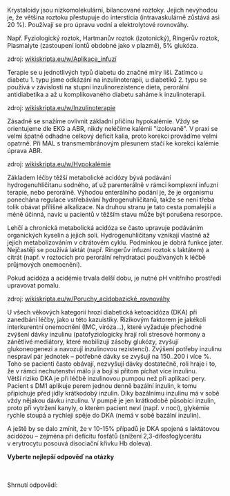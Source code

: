 
<div class="w3-row">
<div class="w3-half">


<bdl-tabs idlist="krystaloidy,inzulin,kalemie,ABR,ketoacidoza,ketoacidoza2" 
  titlelist="Léčba krystaloidy,Léčba hyperglykémie,Léčba hypokalémie,Léčba poruchy ABR,Ketoacidóza,DKA 2"></bdl-tabs>
<div class="w3-sand w3-large w3-padding w3-margin">  

<div id="krystaloidy">
Krystaloidy jsou nízkomolekulární, bilancované roztoky. Jejich nevýhodou je, že většina roztoku přestupuje do intersticia (intravaskulárně zůstává asi 20 %). Používají se pro úpravu vodní a elektrolytové rovnováhy. 

Např. Fyziologický roztok, Hartmanův roztok (izotonický), Ringerův roztok, Plasmalyte (zastoupení iontů obdobné jako v plazmě), 5% glukóza. 

zdroj: <a href="https://www.wikiskripta.eu/w/Aplikace_infuz%C3%AD#Krystaloidy" target="_blank">wikiskripta.eu/w/Aplikace_infuzí</a>


</div>
<div id="inzulin">
Terapie se u jednotlivých typů diabetu do značné míry liší. Zatímco u diabetu 1. typu jsme odkázáni na inzulinoterapii, u diabetiků 2. typu se používá v závislosti na stupni inzulinorezistence dieta, perorální antidiabetika a až u komplikovaného diabetu saháme k inzulinoterapii.

zdroj: <a href="https://www.wikiskripta.eu/w/Inzulinoterapie" target="_blank">wikiskripta.eu/w/Inzulinoterapie</a>

</div>
<!--div id="glykemie">
Pokles glykémie musí být postupný – 2,5-4,5 mmol/L za hodinu maximálně!!! Jde o to aby se předešlo rozvoji mozkového edému. Nutná je i pravidelná monitorace iontů – ze začátku i několikrát denně, aby se preventoval shift do hypokalémie. Infuze inzulinu musí být následně při dostatečném poklesu glykémie a kália doplněny i infuze iontů – viz. níže. Cílová glykémie (tj. normální hodnoty) by měla být dosažena postupně během 24 – 48 hodin.
</div-->
<div id="kalemie">
Zásadně se snažíme ovlivnit základní příčinu hypokalémie. Vždy se orientujeme dle EKG a ABR, nikdy neléčíme kalémii "izolovaně". V praxi se velmi špatně odhadne celkový deficit kalia, proto korekci provádíme velmi opatrně. Při MAL s transmembránovým přesunem stačí ke korekci kalémie úprava ABR. 

zdroj: <a href="https://www.wikiskripta.eu/w/Hypokal%C3%A9mie" target="_blank">wikiskripta.eu/w/Hypokalémie</a>

<!--
Při nízké kalémii se zahajuje podávání inzulinu až po doplnění hladiny kalia k hodnotám, která se blíží dolní hranici referenčních hodnot (tj. ~ 3,8 mmol/L)

ATB – nejprve empiricky, poté dle citlivosti.

Náhrada iontů: zejména K+ - administrovat opatrně, protože inzulin navodí přesun (shift) K+ do buněk – dle EKG má vstupně změny, které souvisí s vysokou hladinou K+ extracelulárně! Vyčkat normalizace hladin a normalizace EKG – na něm vysoké hrotnaté T (Eiffel tower tvar), i když není přítomna bradykardie…. Může být dáno i lehkou teplotou a hypotenzí! Následně substituovat a zabránit hypokalémii, která má také kardiovaskulární rizika!-->
</div>
<div id="ABR">
Základem léčby těžší metabolické acidózy bývá podávání hydrogenuhličitanu sodného, ať už parenterálně v rámci komplexní infuzní terapie, nebo perorálně. Výhodou enterálního podání je, že je organismu ponechána regulace vstřebávání hydrogenuhličitanů, takže se není třeba tolik obávat přílišné alkalizace. Na druhou stranu je tato cesta pomalejší a méně účinná, navíc u pacientů v těžším stavu může být porušena resorpce.

Lehčí a chronická metabolická acidóza se často upravuje podáváním organických kyselin a jejich solí. Hydrogenuhličitany vznikají vlastně až jejich metabolizováním v citrátovém cyklu. Podmínkou je dobrá funkce jater. Nejčastěji se používá laktát (např. Ringerův infuzní roztok s laktátem) a citrát (např. v roztocích pro perorální rehydrataci používaných k léčbě průjmových onemocnění).

Pokud acidóza a acidémie trvala delší dobu, je nutné pH vnitřního prostředí upravovat pomalu. 

zdroj: <a href="https://www.wikiskripta.eu/w/Poruchy_acidobazick%C3%A9_rovnov%C3%A1hy" target="_blank">wikiskripta.eu/w/Poruchy_acidobazické_rovnováhy</a>
<!--Management ABR poruchy: podávání inzulinu s i.v. tekutinami a náhradou elektrolytů a udržováním jejich normálních hodnot povede k postupnému snížení prodkce ketolátek a stabilizaci glykémie a utilizaci glukózy, což navodí i postupnou korekci metabolické acidózy. ASTRUP by se měl provádět alespoň á 6 hodin do normalizace – ideálně arteriální.

Přechod na s.c. inzulin – poučit pacientku, musí režim dodržovat, aby se zabránilo opětovné komplikaci DKA, nutnost sledovat pacientku u diabetologa. Nutno glykémie pravidelně měřit nalačno před jídlem a vysledovat ideální dávky inzulinu, které povedou u pacientky s normalizaci hodnot glykémií. Zvážení kontinuální monitorace pomocí čipu – glukózového senzoru (dnes má na něj nárok každý pacient s DM 1. typu). Pacientka poté může být propuštěna do péče ošetřujícího diabetologa.

Ještě pár poznámek ke kazuistice, které lze studentům pro zajímavost zmínit:

Dříve byla DKA denním chlebem intenzivistů, u DM 1 to byla velmi častá akutní komplikace. S rutinním rozšířením glukometrů pro selfmonitoring její výskyt rapidně klesnul. Další pokles je díky rozšíření glukózových senzorů.

Stále vídáme DKA při primomanifestaci DM1 u dětí. U dospělých moc ne, mají dlouho zachovalou zbytkovou sekreci inzulinu, DM1 se rozvíjí zvolna a manifestuje bez DKA.-->
</div>
<div id="ketoacidoza">
U všech věkových kategorií hrozí diabetická ketoacidóza (DKA) při zanedbání léčby, jako u této kazuistiky. Rizikovým faktorem je jakékoli interkurentní onemocnění (IMC, viróza…), které vyžaduje přechodné zvýšení dávky inzulinu (patofyziologicky hrají roli stresové hormony a zánětlivé mediátory, které mobilizují zásoby glukózy, zvyšují glukoneogenezi a navozují inzulinovou rezistenci). Zvýšení potřeby inzulinu nespraví pár jednotek – potřebné dávky se zvyšují na 150..200 i více %. Toho se pacienti často obávají, nezvyšují dávky dostatečně, roli hraje i to, že v rámci nechutenství málo jí a bojí si přitom píchat více inzulinu.
</div>
<div id="ketoacidoza2">
Větší riziko DKA je při léčbě inzulinovou pumpou než při aplikaci pery. Pacient s DM1 aplikuje perem jednou denně bazální inzulin, k tomu připichuje před jídly krátkodobý inzulin. Díky bazálnímu inzulinu má v sobě vždy nějakou dávku inzulinu. V pumpě je jen krátkodobě působící inzulin, proto při vytržení kanyly, o kterém pacient neví (např. v noci), glykémie rychle stoupá a rychleji spěje do DKA (nemá v sobě bazální inzulin).

A ještě by se dalo zmínit, že v 10-15% případů je DKA spojená s laktátovou acidózou – zejména při deficitu fosfátů (snížení 2,3-difosfoglycerátu v erytrocytu posouvá disociační křivku Hb doleva).
</div>






</div>

</div>
<div class="w3-half w3-padding w3-large">

**Vyberte nejlepší odpověď na otázky**
<bdl-quizx id="q20" type="choice2" 
          question="Infuze krystaloidů v rámci léčby diabetické ketoacidózy:" 
          answers="je ze začátku agresivní, isotonickými roztoky ke korekci dehydratace a k obnovení i.v. objemu|je ze začátku agresivní, hyperosmolárními roztoky ke korekci dehydratace a k obnovení i.v. objemu|se ze začátku se nepoužívá, důležitá je okamžitá bolusová aplikace inzulinu ke korekci hyperglykémie" 
          correctoptions="true|false|false" 
          explanations="ano|ne|ne" 
          buttontitle="zkontrolovat odpověď" ></bdl-quizx>
<bdl-quizx id="q21" type="choice2" 
          question="Ke snížení hyperglykémie a nastartování utilizace glukózy:" 
          answers="zahájíme kontinuální infuzi inzulinu|zahájíme kontinuální infuzi kortizolu|zahájíme kontinuální infuzi glukagonu|zahájíme kontinuální infuzi IGF-1 hormonu (insulin-like Growth factor hormone)" 
          correctoptions="true|false|false|false" 
          explanations="ano|ne|ne|ne" 
          buttontitle="zkontrolovat odpověď" ></bdl-quizx>      
<bdl-quizx id="q22" type="choice2" 
          question="Rychlost poklesu glykémie:" 
          answers="nezáleží na tom, je potřeba snižovat co nejrychleji, pacient je v kómatu, hrozí exitus|musí být pomalá - max. 2,5 - 4,5 mmol/L za hodinu" 
          correctoptions="false|true" 
          explanations="ne|ano" 
          buttontitle="zkontrolovat odpověď" ></bdl-quizx>
<bdl-quizx id="q23" type="choice2" 
          question="Proč musí být rychlost snižování glykémie pomalá?" 
          answers="aby se rychlou změnou osmolarity vnitřního prostředí nezpůsobil mozkový edém|aby nedošlo k rychlému rozvoji těžké hypokálémie|aby se extracelulárně v krvi zachoval dostatečný energetický pool pro životně důležité orgány" 
          correctoptions="true|true|false" 
          explanations="ano|ano|ne" 
          buttontitle="zkontrolovat odpověď" ></bdl-quizx>          
<bdl-quizx id="q24" type="choice" 
          question="Inzulin při hyperglykémii v rámci DKA navodí:" 
          answers="přesun kalia do buněk|přesun glukózy do buněk|přesun H<sup>+</sup> do buněk|přesun glukózy z buněk, která je k dispozici pro životně důležité orgány" 
          correctoptions="true|true|false|false" 
          explanations="ano|ano|ne|ne" 
          buttontitle="zkontrolovat odpověď" ></bdl-quizx> 
<bdl-quizx id="q25" type="choice2" 
          question="DKA je častější komplikací u diabetes mellitus typu:" 
          answers="I|II" 
          correctoptions="true|false" 
          explanations="ano|ne" 
          buttontitle="zkontrolovat odpověď"></bdl-quizx>          

<bdl-quizx id="q26" type="choice" 
          question="Hladinu glykémie přímo ovlivňuje:" 
          answers="inzulin|glukagon|růstový hormon|katecholaminy|hormony štítné žlázy|aldosteron|glukokortikoidy|melatonin|leptin" 
          correctoptions="true|true|true|true|true|false|true|false|true" 
          explanations="ano|ano|ano|ano|ano|ne|ano|ne|ano" 
          buttontitle="zkontrolovat odpověď"></bdl-quizx>     
<bdl-quizx id="q27" type="choice2" 
          question="Může být DKA doprovázena laktátovou acidózou?" 
          answers="ano může|ne nemůže" 
          correctoptions="true|false" 
          explanations="ano|ne" 
          buttontitle="zkontrolovat odpověď"></bdl-quizx>
<bdl-quiz-summary id="qs">
  Shrnutí odpovědí:
</bdl-quiz-summary>             
<bdl-quiz-control ids="q20,q21,q22,q23,q24,q25,q26,q27,qs"></bdl-quiz-control>


</div>
</div>
